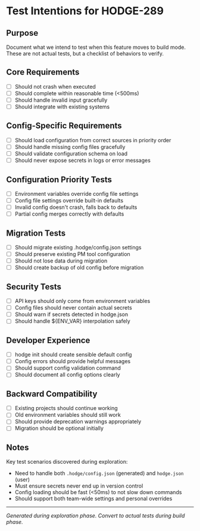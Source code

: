 # Test Intentions for HODGE-289

## Purpose
Document what we intend to test when this feature moves to build mode.
These are not actual tests, but a checklist of behaviors to verify.

## Core Requirements
- [ ] Should not crash when executed
- [ ] Should complete within reasonable time (<500ms)
- [ ] Should handle invalid input gracefully
- [ ] Should integrate with existing systems

## Config-Specific Requirements
- [ ] Should load configuration from correct sources in priority order
- [ ] Should handle missing config files gracefully
- [ ] Should validate configuration schema on load
- [ ] Should never expose secrets in logs or error messages

## Configuration Priority Tests
- [ ] Environment variables override config file settings
- [ ] Config file settings override built-in defaults
- [ ] Invalid config doesn't crash, falls back to defaults
- [ ] Partial config merges correctly with defaults

## Migration Tests
- [ ] Should migrate existing .hodge/config.json settings
- [ ] Should preserve existing PM tool configuration
- [ ] Should not lose data during migration
- [ ] Should create backup of old config before migration

## Security Tests
- [ ] API keys should only come from environment variables
- [ ] Config files should never contain actual secrets
- [ ] Should warn if secrets detected in hodge.json
- [ ] Should handle ${ENV_VAR} interpolation safely

## Developer Experience
- [ ] hodge init should create sensible default config
- [ ] Config errors should provide helpful messages
- [ ] Should support config validation command
- [ ] Should document all config options clearly

## Backward Compatibility
- [ ] Existing projects should continue working
- [ ] Old environment variables should still work
- [ ] Should provide deprecation warnings appropriately
- [ ] Migration should be optional initially

## Notes
Key test scenarios discovered during exploration:

- Need to handle both `.hodge/config.json` (generated) and `hodge.json` (user)
- Must ensure secrets never end up in version control
- Config loading should be fast (<50ms) to not slow down commands
- Should support both team-wide settings and personal overrides

---
*Generated during exploration phase. Convert to actual tests during build phase.*
